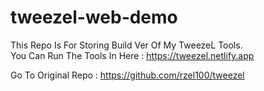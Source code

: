 # tweezel-web-demo

This Repo Is For Storing Build Ver Of My TweezeL Tools.  
You Can Run The Tools In Here : https://tweezel.netlify.app

Go To Original Repo : https://github.com/rzel100/tweezel
